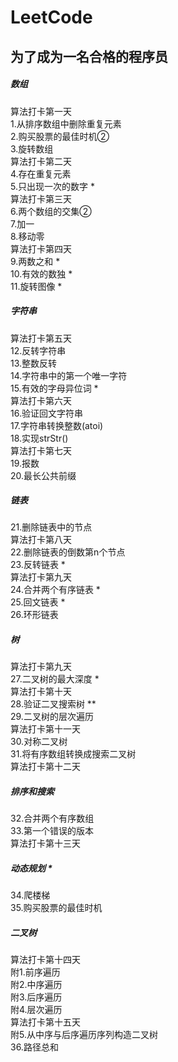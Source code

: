 # LeetCode
## 为了成为一名合格的程序员
##### 数组
算法打卡第一天<br/>
1.从排序数组中删除重复元素<br/>
2.购买股票的最佳时机②<br/>
3.旋转数组<br/>
算法打卡第二天<br/>
4.存在重复元素<br/>
5.只出现一次的数字 *<br/>
算法打卡第三天<br/>
6.两个数组的交集②<br/>
7.加一<br/>
8.移动零<br/>
算法打卡第四天<br/>
9.两数之和 *<br/>
10.有效的数独 *<br/>
11.旋转图像 *<br/>
##### 字符串
算法打卡第五天<br/>
12.反转字符串<br/>
13.整数反转<br/>
14.字符串中的第一个唯一字符<br/>
15.有效的字母异位词 *<br/>
算法打卡第六天<br/>
16.验证回文字符串<br/>
17.字符串转换整数(atoi)<br/>
18.实现strStr()<br/>
算法打卡第七天<br/>
19.报数<br/>
20.最长公共前缀<br/>
##### 链表
21.删除链表中的节点<br/>
算法打卡第八天<br/>
22.删除链表的倒数第n个节点<br/>
23.反转链表 *<br/>
算法打卡第九天<br/>
24.合并两个有序链表 *<br/>
25.回文链表 *<br/>
26.环形链表<br/>
##### 树
算法打卡第九天<br/>
27.二叉树的最大深度 *<br/>
算法打卡第十天<br/>
28.验证二叉搜索树 **<br/>
29.二叉树的层次遍历<br/>
算法打卡第十一天<br/>
30.对称二叉树<br/>
31.将有序数组转换成搜索二叉树<br/>
算法打卡第十二天<br/>
##### 排序和搜索
32.合并两个有序数组<br/>
33.第一个错误的版本<br/>
算法打卡第十三天<br/>
##### 动态规划 *
34.爬楼梯<br/>
35.购买股票的最佳时机<br/>
##### 二叉树
算法打卡第十四天<br/>
附1.前序遍历<br/>
附2.中序遍历<br/>
附3.后序遍历<br/>
附4.层次遍历<br/>
算法打卡第十五天<br/>
附5.从中序与后序遍历序列构造二叉树<br/>
36.路径总和<br/>